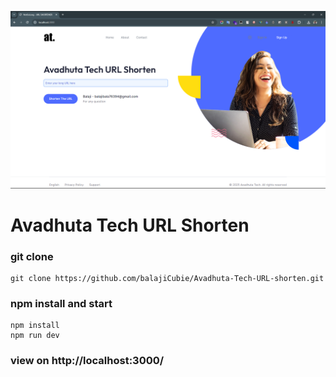 
![demo](demo.png)
# Avadhuta Tech URL Shorten
### git clone 
```
git clone https://github.com/balajiCubie/Avadhuta-Tech-URL-shorten.git
```

### npm install and start
```
npm install
npm run dev
```

### view on  http://localhost:3000/
    
